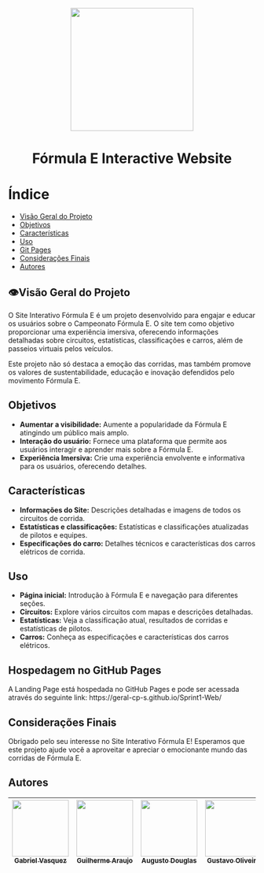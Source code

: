 <p align='center' >
  <img width="250px" loading="lazy" src = "https://github.com/Geral-cp-s/Sprint1-Web/assets/110639916/bb840214-ec15-46d0-a158-f0658d83b30d"/>
</p>
<h1 align="Center">Fórmula E Interactive Website</h1>

# Índice
* [Visão Geral do Projeto](#visao)
* [Objetivos](#obj)
* [Características](#carac)
* [Uso](#uso)
* [Git Pages](#hospedagem)
* [Considerações Finais](#final)
* [Autores](#autores)


<h2 id="visao">👁️Visão Geral do Projeto</h2>
<p>O Site Interativo Fórmula E é um projeto desenvolvido para engajar e educar os usuários sobre o Campeonato Fórmula E. O site tem como objetivo proporcionar uma experiência imersiva, oferecendo informações detalhadas sobre circuitos, estatísticas, classificações e carros, além de passeios virtuais pelos veículos.</p>
<p>Este projeto não só destaca a emoção das corridas, mas também promove os valores de sustentabilidade, educação e inovação defendidos pelo movimento Fórmula E.</p>

<h2 id="obj">Objetivos</h2>
<ul>
  <li><strong>Aumentar a visibilidade:</strong> Aumente a popularidade da Fórmula E atingindo um público mais amplo.</li>
  <li><strong>Interação do usuário:</strong> Fornece uma plataforma que permite aos usuários interagir e aprender mais sobre a Fórmula E.</li>
  <li><strong>Experiência Imersiva:</strong> Crie uma experiência envolvente e informativa para os usuários, oferecendo detalhes.</li>
</ul>

<h2 id="carac">Características</h2>
<ul>
  <li><strong>Informações do Site:</strong>  Descrições detalhadas e imagens de todos os circuitos de corrida.</li>
  <li><strong>Estatísticas e classificações:</strong> Estatísticas e classificações atualizadas de pilotos e equipes.</li>
  <li><strong>Especificações do carro:</strong> Detalhes técnicos e características dos carros elétricos de corrida.</li>
</ul>  

<h2 id="uso">Uso</h2>
<ul>
  <li><strong>Página inicial:</strong>  Introdução à Fórmula E e navegação para diferentes seções.</li>
  <li><strong> Circuitos:</strong> Explore vários circuitos com mapas e descrições detalhadas.
</li>
  <li><strong>Estatísticas:</strong>  Veja a classificação atual, resultados de corridas e estatísticas de pilotos.
</li>
  <li><strong>Carros:</strong> Conheça as especificações e características dos carros elétricos.
</li>
</ul>  

<h2 id="hospedagem">Hospedagem no GitHub Pages</h2>
<p>A Landing Page está hospedada no GitHub Pages e pode ser acessada através do seguinte link: https://geral-cp-s.github.io/Sprint1-Web/</p>

<h2 id="final">Considerações Finais</h2>
<p>Obrigado pelo seu interesse no Site Interativo Fórmula E! Esperamos que este projeto ajude você a aproveitar e apreciar o emocionante mundo das corridas de Fórmula E.</p>

<h2 id="Autores">Autores</h2>

<div align="center">
  
| [<img loading="lazy" src="https://github.com/gvqsilva/CP2-Edge/assets/110639916/d022ed18-0057-4944-9e00-db796c6d2e45" width=115><br><sub>Gabriel Vasquez</sub>](https://github.com/gvqsilva)  |  [<img loading="lazy" src="https://github.com/gvqsilva/CP2-Web/assets/110639916/1eb7df1a-c0e8-4170-aabf-444cfb3c64f9" width=115><br><sub>Guilherme Araujo</sub>](https://github.com/guilhermearaujodec)  |  [<img loading="lazy" src="https://github.com/gvqsilva/CP2-Edge/assets/110639916/86514492-2b1e-4422-bdc0-0ec3c8be3dcc" width=115><br><sub>Augusto Douglas</sub>](https://github.com/gutomend)  |  [<img loading="lazy" src="https://github.com/gvqsilva/CP2-Edge/assets/110639916/4bb3084d-d1ff-4b49-ba37-96c8046f6e14" width=115><br><sub>Gustavo Oliveira</sub>](https://github.com/Gusta346) |
| :---: | :---: | :---: | :---: |

</div>
